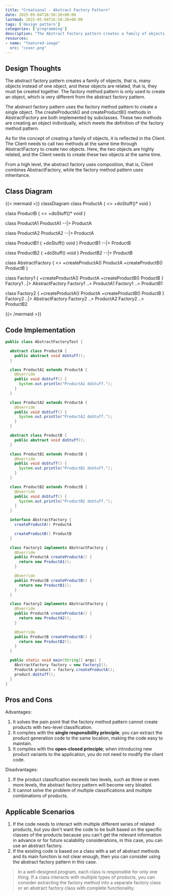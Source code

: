 ```yaml
---
title: "Creational - Abstract Factory Pattern"
date: 2025-05-04T16:58:26+08:00
lastmod: 2025-05-04T16:58:26+08:00
tags: ['design pattern']
categories: ['programming']
description: "The Abstract Factory pattern creates a family of objects, that is, many objects instead of one object, and these objects are related, that is, they must be created together. The Factory Method pattern is only used to create an object, which is very different from the Abstract Factory pattern."
resources:
- name: "featured-image"
  src: "cover.png"
---
```

<!--more-->
## Design Thoughts
The abstract factory pattern creates a family of objects, that is, many objects instead of one object, and these objects are related, that is, they must be created together. The factory method pattern is only used to create an object, which is very different from the abstract factory pattern.

The abstract factory pattern uses the factory method pattern to create a single object. The createProductA() and createProductB() methods in AbstractFactory are both implemented by subclasses. These two methods are creating an object individually, which meets the definition of the factory method pattern.

As for the concept of creating a family of objects, it is reflected in the Client. The Client needs to call two methods at the same time through AbstractFactory to create two objects. Here, the two objects are highly related, and the Client needs to create these two objects at the same time.

From a high level, the abstract factory uses composition, that is, Cilent combines AbstractFactory, while the factory method pattern uses inheritance.

## Class Diagram
{{< mermaid >}}
classDiagram
  class ProductA {
    <<abstract>>
    +doStuff()* void
  }

  class ProductB {
    <<abstract>>
    +doStuff()* void
  }

  class ProductA1
  ProductA1 --|> ProductA

  class ProductA2
  ProductA2 --|> ProductA

  class ProductB1 {
    +doStuff() void
  }
  ProductB1 --|> ProductB

  class ProductB2 {
    +doStuff() void
  }
  ProductB2 --|> ProductB

  class AbstractFactory {
    <<interface>>
    +createProductA() ProductA
    +createProductB() ProductB
  }

  class Factory1 {
    +createProductA() ProductA
    +createProductB() ProductB
  }
  Factory1 ..|> AbstractFactory
  Factory1 ..> ProductA1
  Factory1 ..> ProductB1

  class Factory2 {
    +createProductA() ProductA
    +createProductB() ProductB
  }
  Factory2 ..|> AbstractFactory
  Factory2 ..> ProductA2
  Factory2 ..> ProductB2

{{< /mermaid >}}

## Code Implementation
```java
public class AbstractFactoryTest {

  abstract class ProductA {
    public abstract void doStuff();
  }

  class ProductA1 extends ProductA {
    @Override
    public void doStuff() {
      System.out.println("ProductA1 doStuff.");
    }
  }

  class ProductA2 extends ProductA {
    @Override
    public void doStuff() {
      System.out.println("ProductA2 doStuff.");
    }
  }

  abstract class ProductB {
    public abstract void doStuff();
  }

  class ProductB1 extends ProductB {
    @Override
    public void doStuff() {
      System.out.println("ProductB1 doStuff.");
    }
  }

  class ProductB2 extends ProductB {
    @Override
    public void doStuff() {
      System.out.println("ProductB2 doStuff.");
    }
  }

  interface AbstractFactory {
    createProductA() ProductA

    createProductB() ProductB
  }

  class Factory1 implements AbstractFactory {
    @Override
    public ProductA createProductA() {
      return new ProductA1();
    }

    @Override
    public ProductB createProductB() {
      return new ProductB1();
    }
  }

  class Factory2 implements AbstractFactory {
    @Override
    public ProductA createProductA() {
      return new ProductA2();
    }

    @Override
    public ProductB createProductB() {
      return new ProductB2();
    }
  }

  public static void main(String[] args) {
    AbstractFactory factory = new Factory1();
    ProductA product = factory.createProductA();
    product.doStuff();
  }
}
```

## Pros and Cons
Advantages:
1. It solves the pain point that the factory method pattern cannot create products with two-level classification.
2. It complies with the **single responsibility principle**; you can extract the product generation code to the same location, making the code easy to maintain.
3. It complies with the **open-closed principle**; when introducing new product variants to the application, you do not need to modify the client code.

Disadvantages:
1. If the product classification exceeds two levels, such as three or even more levels, the abstract factory pattern will become very bloated.
2. It cannot solve the problem of multiple classifications and multiple combinations of products.

## Applicable Scenarios
1. If the code needs to interact with multiple different series of related products, but you don't want the code to be built based on the specific classes of the products because you can't get the relevant information in advance or for future scalability considerations, in this case, you can use an abstract factory.
2. If the existing code is based on a class with a set of abstract methods and its main function is not clear enough, then you can consider using the abstract factory pattern in this case.

> In a well-designed program, each class is responsible for only one thing. If a class interacts with multiple types of products, you can consider extracting the factory method into a separate factory class or an abstract factory class with complete functionality.